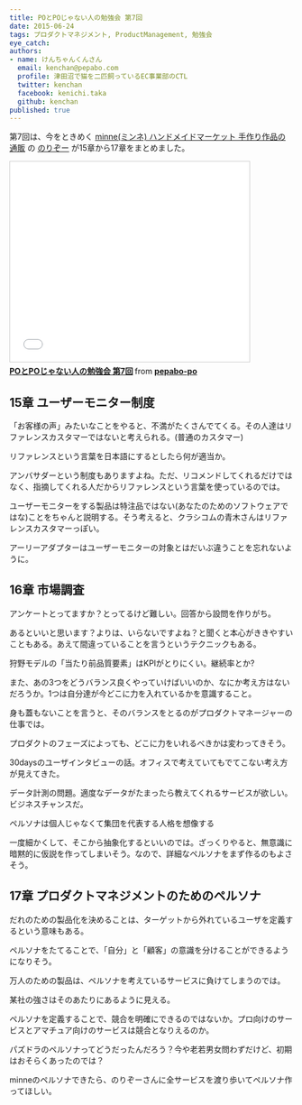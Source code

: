 ```yaml
---
title: POとPOじゃない人の勉強会 第7回
date: 2015-06-24
tags: プロダクトマネジメント, ProductManagement, 勉強会
eye_catch:
authors:
- name: けんちゃんくんさん
  email: kenchan@pepabo.com
  profile: 津田沼で猫を二匹飼っているEC事業部のCTL
  twitter: kenchan
  facebook: kenichi.taka
  github: kenchan
published: true
---
```

第7回は、今をときめく [minne(ミンネ) ハンドメイドマーケット 手作り作品の通販](https://minne.com/) の [のりぞー](https://twitter.com/nrkkkkk) が15章から17章をまとめました。

<iframe src="//www.slideshare.net/slideshow/embed_code/key/iTZZ0cDRwX1d0g" width="425" height="355" frameborder="0" marginwidth="0" marginheight="0" scrolling="no" style="border:1px solid #CCC; border-width:1px; margin-bottom:5px; max-width: 100%;" allowfullscreen> </iframe> <div style="margin-bottom:5px"> <strong> <a href="//www.slideshare.net/pepabo-po/popo-7" title="POとPOじゃない人の勉強会 第7回" target="_blank">POとPOじゃない人の勉強会 第7回</a> </strong> from <strong><a href="//www.slideshare.net/pepabo-po" target="_blank">pepabo-po</a></strong> </div>

## 15章 ユーザーモニター制度

「お客様の声」みたいなことをやると、不満がたくさんでてくる。その人達はリファレンスカスタマーではないと考えられる。(普通のカスタマー)

リファレンスという言葉を日本語にするとしたら何が適当か。

アンバサダーという制度もありますよね。ただ、リコメンドしてくれるだけではなく、指摘してくれる人だからリファレンスという言葉を使っているのでは。

ユーザーモニターをする製品は特注品ではない(あなたのためのソフトウェアではな)ことをちゃんと説明する。そう考えると、クラシコムの青木さんはリファレンスカスタマーっぽい。

アーリーアダプターはユーザーモニターの対象とはだいぶ違うことを忘れないように。

## 16章 市場調査

アンケートとってますか？とってるけど難しい。回答から設問を作りがち。

あるといいと思います？よりは、いらないですよね？と聞くと本心がききやすいこともある。あえて間違っていることを言うというテクニックもある。

狩野モデルの「当たり前品質要素」はKPIがとりにくい。継続率とか?

また、あの3つをどうバランス良くやっていけばいいのか、なにか考え方はないだろうか。1つは自分達が今どこに力を入れているかを意識すること。

身も蓋もないことを言うと、そのバランスをとるのがプロダクトマネージャーの仕事では。

プロダクトのフェーズによっても、どこに力をいれるべきかは変わってきそう。

30daysのユーザインタビューの話。オフィスで考えていてもでてこない考え方が見えてきた。

データ計測の問題。適度なデータがたまったら教えてくれるサービスが欲しい。ビジネスチャンスだ。

ペルソナは個人じゃなくて集団を代表する人格を想像する

一度細かくして、そこから抽象化するといいのでは。ざっくりやると、無意識に暗黙的に仮説を作ってしまいそう。なので、詳細なペルソナをまず作るのもよさそう。

## 17章 プロダクトマネジメントのためのペルソナ

だれのための製品化を決めることは、ターゲットから外れているユーザを定義するという意味もある。

ペルソナをたてることで、「自分」と「顧客」の意識を分けることができるようになりそう。

万人のための製品は、ペルソナを考えているサービスに負けてしまうのでは。

某社の強さはそのあたりにあるように見える。

ペルソナを定義することで、競合を明確にできるのではないか。プロ向けのサービスとアマチュア向けのサービスは競合となりえるのか。

パズドラのペルソナってどうだったんだろう？今や老若男女問わずだけど、初期はおそらくあったのでは？

minneのペルソナできたら、のりぞーさんに全サービスを渡り歩いてペルソナ作ってほしい。

